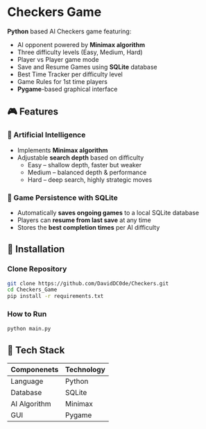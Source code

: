 # Checkers Game 
**Python** based AI Checkers game featuring: 
- AI opponent powered by **Minimax algorithm**
- Three difficulty levels (Easy, Medium, Hard)
- Player vs Player game mode 
- Save and Resume Games using **SQLite** database
- Best Time Tracker per difficulty level
- Game Rules for 1st time players
- **Pygame**-based graphical interface

## 🎮 Features
### 🧠 Artificial Intelligence
- Implements **Minimax algorithm**
- Adjustable **search depth** based on difficulty
  - Easy – shallow depth, faster but weaker
  - Medium – balanced depth & performance
  - Hard – deep search, highly strategic moves
  
### 💾 Game Persistence with SQLite
- Automatically **saves ongoing games** to a local SQLite database
- Players can **resume from last save** at any time
- Stores the **best completion times** per AI difficulty

## 🚀 Installation 
### Clone Repository
```bash
git clone https://github.com/DavidDC0de/Checkers.git
cd Checkers_Game
pip install -r requirements.txt
```
### How to Run 
```bash
python main.py
```

## 📖 Tech Stack

| Componenets  | Technology |
| ------------- | ------------- |
|  Language     |  Python  |
|  Database     |  SQLite  |
|  AI Algorithm |  Minimax  |
|  GUI  |  Pygame  |

